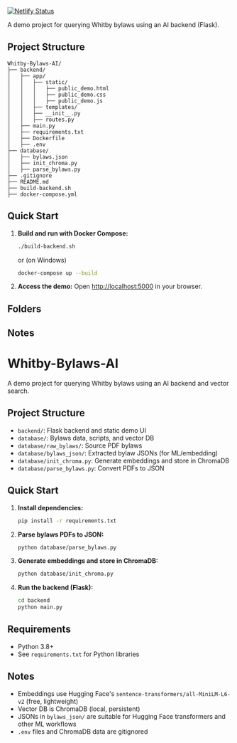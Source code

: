 [![Netlify Status](https://api.netlify.com/api/v1/badges/f377409c-fd05-4799-a6fc-63d44144ed06/deploy-status)](https://app.netlify.com/projects/whitby-bylaws-ai/deploys)

A demo project for querying Whitby bylaws using an AI backend (Flask).

## Project Structure

```
Whitby-Bylaws-AI/
├── backend/
│   ├── app/
│   │   ├── static/
│   │   │   ├── public_demo.html
│   │   │   ├── public_demo.css
│   │   │   ├── public_demo.js
│   │   ├── templates/
│   │   ├── __init__.py
│   │   ├── routes.py
│   ├── main.py
│   ├── requirements.txt
│   ├── Dockerfile
│   ├── .env
├── database/
│   ├── bylaws.json
│   ├── init_chroma.py
│   ├── parse_bylaws.py
├── .gitignore
├── README.md
├── build-backend.sh
├── docker-compose.yml
```

## Quick Start

1. **Build and run with Docker Compose:**
   ```sh
   ./build-backend.sh
   ```
   or (on Windows)
   ```sh
   docker-compose up --build
   ```

2. **Access the demo:**
   Open [http://localhost:5000](http://localhost:5000) in your browser.

## Folders

## Notes
# Whitby-Bylaws-AI

A demo project for querying Whitby bylaws using an AI backend and vector search.

## Project Structure

- `backend/`: Flask backend and static demo UI
- `database/`: Bylaws data, scripts, and vector DB
- `database/raw_bylaws/`: Source PDF bylaws
- `database/bylaws_json/`: Extracted bylaw JSONs (for ML/embedding)
- `database/init_chroma.py`: Generate embeddings and store in ChromaDB
- `database/parse_bylaws.py`: Convert PDFs to JSON

## Quick Start

1. **Install dependencies:**
   ```sh
   pip install -r requirements.txt
   ```

2. **Parse bylaws PDFs to JSON:**
   ```sh
   python database/parse_bylaws.py
   ```

3. **Generate embeddings and store in ChromaDB:**
   ```sh
   python database/init_chroma.py
   ```

4. **Run the backend (Flask):**
   ```sh
   cd backend
   python main.py
   ```

## Requirements
- Python 3.8+
- See `requirements.txt` for Python libraries

## Notes
- Embeddings use Hugging Face's `sentence-transformers/all-MiniLM-L6-v2` (free, lightweight)
- Vector DB is ChromaDB (local, persistent)
- JSONs in `bylaws_json/` are suitable for Hugging Face transformers and other ML workflows
- `.env` files and ChromaDB data are gitignored